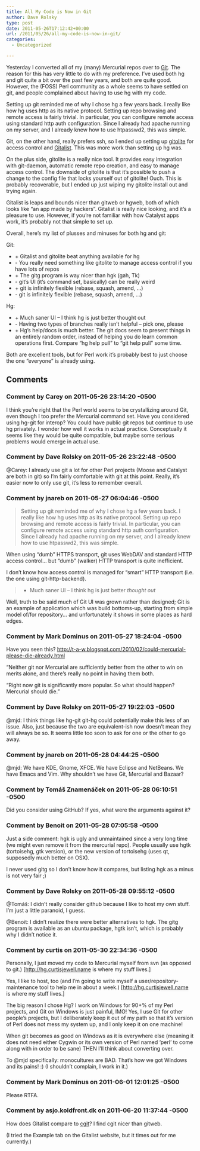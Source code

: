 ```yaml
---
title: All My Code is Now in Git
author: Dave Rolsky
type: post
date: 2011-05-26T17:12:42+00:00
url: /2011/05/26/all-my-code-is-now-in-git/
categories:
  - Uncategorized

---
```

Yesterday I converted all of my (many) Mercurial repos over to [Git][1]. The reason for this has very little to do with my preference. I&#8217;ve used both hg and git quite a bit over the past few years, and both are quite good. However, the (FOSS) Perl community as a whole seems to have settled on git, and people complained about having to use hg with my code.

Setting up git reminded me of why I chose hg a few years back. I really like how hg uses http as its native protocol. Setting up repo browsing and remote access is fairly trivial. In particular, you can configure remote access using standard http auth configuration. Since I already had apache running on my server, and I already knew how to use htpasswd2, this was simple.

Git, on the other hand, really prefers ssh, so I ended up setting up [gitolite][2] for access control and [Gitalist][3]. This was more work than setting up hg was.

On the plus side, gitolite is a really nice tool. It provides easy integration with git-daemon, automatic remote repo creation, and easy to manage access control. The downside of gitolite is that it&#8217;s possible to push a change to the config file that locks yourself out of gitolite! Ouch. This is probably recoverable, but I ended up just wiping my gitolite install out and trying again.

Gitalist is leaps and bounds nicer than gitweb or hgweb, both of which looks like &#8220;an app made by hackers&#8221;. Gitalist is really nice looking, and it&#8217;s a pleasure to use. However, if you&#8217;re not familiar with how Catalyst apps work, it&#8217;s probably not that simple to set up.

Overall, here&#8217;s my list of plusses and minuses for both hg and git:

Git:

  * &#43; Gitalist and gitolite beat anything available for hg
  * &#45; You really need something like gitolite to manage access control if you have lots of repos
  * &#43; The gitg program is way nicer than hgk (gah, Tk)
  * &#45; git&#8217;s UI (it&#8217;s command set, basically) can be really weird
  * &#43; git is infinitely flexible (rebase, squash, amend, &#8230;)
  * &#45; git is infinitely flexible (rebase, squash, amend, &#8230;)

Hg:

  * &#43; Much saner UI &#8211; I think hg is just better thought out
  * &#45; Having two types of branches really isn&#8217;t helpful &#8211; pick one, please
  * &#43; Hg&#8217;s help/docs is much better. The git docs seem to present things in an entirely random order, instead of helping you do learn common operations first. Compare &#8220;hg help pull&#8221; to &#8220;git help pull&#8221; some time.

Both are excellent tools, but for Perl work it&#8217;s probably best to just choose the one &#8220;everyone&#8221; is already using.

 [1]: http://git.urth.org
 [2]: https://github.com/sitaramc/gitolite
 [3]: http://www.gitalist.com/

## Comments

### Comment by Carey on 2011-05-26 23:14:20 -0500
I think you&#8217;re right that the Perl world seems to be crystallizing around Git, even though I too prefer the Mercurial command set. Have you considered using hg-git for interop? You could have public git repos but continue to use hg privately. I wonder how well it works in actual practice. Conceptually it seems like they would be quite compatible, but maybe some serious problems would emerge in actual use.

### Comment by Dave Rolsky on 2011-05-26 23:22:48 -0500
@Carey: I already use git a lot for other Perl projects (Moose and Catalyst are both in git) so I&#8217;m fairly comfortable with git at this point. Really, it&#8217;s easier now to only use git, it&#8217;s less to remember overall.

### Comment by jnareb on 2011-05-27 06:04:46 -0500
> Setting up git reminded me of why I chose hg a few years back. I really like how hg uses http as its native protocol. Setting up repo browsing and remote access is fairly trivial. In particular, you can configure remote access using standard http auth configuration. Since I already had apache running on my server, and I already knew how to use htpasswd2, this was simple. 

When using &#8220;dumb&#8221; HTTPS transport, git uses WebDAV and standard HTTP access control&#8230; but &#8220;dumb&#8221; (walker) HTTP transport is quite inefficient.

I don&#8217;t know how access control is managed for &#8220;smart&#8221; HTTP transport (i.e. the one using git-http-backend).



> + Much saner UI &#8211; I think hg is just better _thought out_ 

Well, truth to be said much of Git UI was grown rather than designed; Git is an example of application which was build bottoms-up, starting from simple model of/for repository&#8230; and unfortunately it shows in some places as hard edges.

### Comment by Mark Dominus on 2011-05-27 18:24:04 -0500
Have you seen this? <a href="http://t-a-w.blogspot.com/2010/02/could-mercurial-please-die-already.html" rel="nofollow ugc">http://t-a-w.blogspot.com/2010/02/could-mercurial-please-die-already.html</a>

&#8220;Neither git nor Mercurial are sufficiently better from the other to win on merits alone, and there&#8217;s really no point in having them both.

&#8220;Right now git is significantly more popular. So what should happen? Mercurial should die.&#8221;

### Comment by Dave Rolsky on 2011-05-27 19:22:03 -0500
@mjd: I think things like hg-git git-hg could potentially make this less of an issue. Also, just because the two are equivalent-ish now doesn&#8217;t mean they will always be so. It seems little too soon to ask for one or the other to go away.

### Comment by jnareb on 2011-05-28 04:44:25 -0500
@mjd: We have KDE, Gnome, XFCE. We have Eclipse and NetBeans. We have Emacs and Vim. Why shouldn&#8217;t we have Git, Mercurial and Bazaar?

### Comment by Tomáš Znamenáček on 2011-05-28 06:10:51 -0500
Did you consider using GitHub? If yes, what were the arguments against it?

### Comment by Benoit on 2011-05-28 07:05:58 -0500
Just a side comment: hgk is ugly and unmaintained since a very long time (we might even remove it from the mercurial repo). People usually use hgtk (tortoisehg, gtk version), or the new version of tortoisehg (uses qt, supposedly much better on OSX).

I never used gitg so I don&#8217;t know how it compares, but listing hgk as a minus is not very fair ;)

### Comment by Dave Rolsky on 2011-05-28 09:55:12 -0500
@Tomáš: I didn&#8217;t really consider github because I like to host my own stuff. I&#8217;m just a little paranoid, I guess.

@Benoit: I didn&#8217;t realize there were better alternatives to hgk. The gitg program is available as an ubuntu package, hgtk isn&#8217;t, which is probably why I didn&#8217;t notice it.

### Comment by curtis on 2011-05-30 22:34:36 -0500
Personally, I just moved my code to Mercurial myself from svn (as opposed to git.) [http://hg.curtisjewell.name is where my stuff lives.]

Yes, I like to host, too (and I&#8217;m going to write myself a user/repository-maintenance tool to help me in about a week.) [http://hg.curtisjewell.name is where my stuff lives.]

The big reason I chose Hg? I work on Windows for 90+% of my Perl projects, and Git on Windows is just painful, IMO! Yes, I use Git for other people&#8217;s projects, but I deliberately keep it out of my path so that it&#8217;s version of Perl does not mess my system up, and I only keep it on one machine!

When git becomes as good on Windows as it is everywhere else (meaning it does not need either Cygwin or its own version of Perl named &#8216;perl&#8217; to come along with in order to be sane) THEN I&#8217;ll think about converting over.

To @mjd specifically: monocultures are BAD. That&#8217;s how we got Windows and its pains! :) (I shouldn&#8217;t complain, I work in it.)

### Comment by Mark Dominus on 2011-06-01 12:01:25 -0500
Please RTFA.

### Comment by asjo.koldfront.dk on 2011-06-20 11:37:44 -0500
How does Gitalist compare to <a href="http://hjemli.net/git/cgit/" rel="nofollow">cgit</a>? I find cgit nicer than gitweb.

(I tried the Example tab on the Gitalist website, but it times out for me currently.)